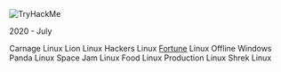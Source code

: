 <img src="https://tryhackme-badges.s3.amazonaws.com/Prim1Tive.png" alt="TryHackMe">

2020 - July


Carnage     Linux
Lion        Linux
Hackers     Linux
[Fortune](https://github.com/Prim1Tive/CTFwriteups/blob/master/TryHackMe/KOTH/Fortune.md "Fortune - TryHackMe")     Linux
Offline     Windows
Panda       Linux
Space Jam   Linux
Food        Linux
Production  Linux
Shrek       Linux

